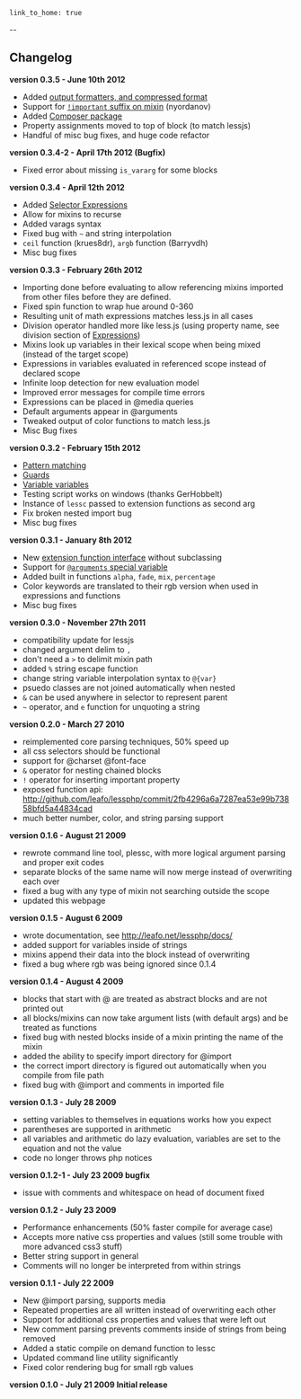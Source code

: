     link_to_home: true
--

## Changelog

<a name="v0.3.5"></a>
**version 0.3.5 - June 10th 2012**

* Added [output formatters, and compressed format](http://leafo.net/lessphp/docs/#output_formatting)
* Support for [`!important` suffix on mixin](http://leafo.net/lessphp/docs/#important) (nyordanov)
* Added [Composer package](http://packagist.org/packages/leafo/lessphp)
* Property assignments moved to top of block (to match lessjs)
* Handful of misc bug fixes, and huge code refactor

<a name="v0.3.4-2"></a>
**version 0.3.4-2 - April 17th 2012 (Bugfix)**

* Fixed error about missing `is_vararg` for some blocks

<a name="v0.3.4"></a>
**version 0.3.4 - April 12th 2012**

* Added [Selector Expressions](http://leafo.net/lessphp/docs/#selector_expressions)
* Allow for mixins to recurse
* Added varags syntax
* Fixed bug with `~` and string interpolation
* `ceil` function (krues8dr), `argb` function (Barryvdh)
* Misc bug fixes

<a name="v0.3.3"></a>
**version 0.3.3 - February 26th 2012**

* Importing done before evaluating to allow referencing mixins imported
  from other files before they are defined.
* Fixed spin function to wrap hue around 0-360
* Resulting unit of math expressions matches less.js in all cases
* Division operator handled more like less.js (using property name,
  see division section of [Expressions](http://leafo.net/lessphp/docs/index.html#expressions))
* Mixins look up variables in their lexical scope when being mixed (instead of the target scope)
* Expressions in variables evaluated in referenced scope instead of declared scope
* Infinite loop detection for new evaluation model
* Improved error messages for compile time errors
* Expressions can be placed in @media queries
* Default arguments appear in @arguments
* Tweaked output of color functions to match less.js
* Misc Bug fixes


<a name="v0.3.2"></a>
**version 0.3.2 - February 15th 2012**

* [Pattern matching](http://leafo.net/lessphp/docs/index.html#pattern_matching)
* [Guards](http://leafo.net/lessphp/docs/index.html#guards)
* [Variable variables](http://leafo.net/lessphp/docs/index.html#variables)
* Testing script works on windows (thanks GerHobbelt)
* Instance of `lessc` passed to extension functions as second arg
* Fix broken nested import bug
* Misc bug fixes

<a name="v0.3.1"></a>
**version 0.3.1 - January 8th 2012**

* New [extension function
  interface](http://leafo.net/lessphp/docs/index.html#custom_functions) without
  subclassing
* Support for [`@arguments` special
  variable](http://leafo.net/lessphp/docs/index.html#arguments_variable)
* Added built in functions `alpha`, `fade`, `mix`, `percentage`
* Color keywords are translated to their rgb version when used in expressions
  and functions
* Misc bug fixes

<a name="v0.3.0"></a>
**version 0.3.0 - November 27th 2011**

* compatibility update for lessjs
* changed argument delim to `,`
* don't need a `>` to delimit mixin path
* added `%` string escape function
* change string variable interpolation syntax to `@{var}`
* psuedo classes are not joined automatically when nested
* `&` can be used anywhere in selector to represent parent
* `~` operator, and `e` function for unquoting a string

<a name="v0.2.0"></a>
**version 0.2.0 - March 27 2010**

-   reimplemented core parsing techniques, 50% speed up
-   all css selectors should be functional
-   support for @charset @font-face
-   `&` operator for nesting chained blocks
-   `!` operator for inserting important property
-   exposed function api: <http://github.com/leafo/lessphp/commit/2fb4296a6a7287ea53e99b73858bfd5a44834cad>
-   much better number, color, and string parsing support

<a name="v0.1.6"></a>
**version 0.1.6 - August 21 2009**

-   rewrote command line tool, plessc, with more logical argument
    parsing and proper exit codes
-   separate blocks of the same name will now merge instead of
    overwriting each over
-   fixed a bug with any type of mixin not searching outside the scope
-   updated this webpage

<a name="v0.1.5"></a>
**version 0.1.5 - August 6 2009**

-   wrote documentation, see <http://leafo.net/lessphp/docs/>
-   added support for variables inside of strings
-   mixins append their data into the block instead of overwriting
-   fixed a bug where rgb was being ignored since 0.1.4


<a name="v0.1.4"></a>
**version 0.1.4 - August 4 2009**

-   blocks that start with @ are treated as abstract blocks and are not
    printed out
-   all blocks/mixins can now take argument lists (with default args)
    and be treated as functions
-   fixed bug with nested blocks inside of a mixin printing the name of
    the mixin
-   added the ability to specify import directory for @import
-   the correct import directory is figured out automatically when you
    compile from file path
-   fixed bug with @import and comments in imported file

<a name="v0.1.3"></a>
**version 0.1.3 - July 28 2009**

-   setting variables to themselves in equations works how you expect
-   parentheses are supported in arithmetic
-   all variables and arithmetic do lazy evaluation, variables are set
    to the equation and not the value
-   code no longer throws php notices

<a name="v0.1.2-1"></a>
**version 0.1.2-1 - July 23 2009 bugfix**

-   issue with comments and whitespace on head of document fixed

<a name="v0.1.2"></a>
**version 0.1.2 - July 23 2009**

-   Performance enhancements (50% faster compile for average case)
-   Accepts more native css properties and values (still some trouble
    with more advanced css3 stuff)
-   Better string support in general
-   Comments will no longer be interpreted from within strings

<a name="v0.1.1"></a>
**version 0.1.1 - July 22 2009**

-   New @import parsing, supports media
-   Repeated properties are all written instead of overwriting each
    other
-   Support for additional css properties and values that were left out
-   New comment parsing prevents comments inside of strings from being
    removed
-   Added a static compile on demand function to lessc
-   Updated command line utility significantly
-   Fixed color rendering bug for small rgb values

<a name="v0.1.0"></a>
**version 0.1.0 - July 21 2009 Initial release**

